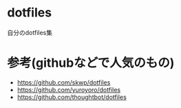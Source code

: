 # dotfiles
自分のdotfiles集

# 参考(githubなどで人気のもの)
- https://github.com/skwp/dotfiles
- https://github.com/yuroyoro/dotfiles
- https://github.com/thoughtbot/dotfiles
